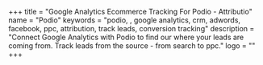 +++
title = "Google Analytics Ecommerce Tracking For Podio - Attributio"
name = "Podio"
keywords = "podio, , google analytics, crm, adwords, facebook, ppc, attribution, track leads, conversion tracking"
description = "Connect Google Analytics with Podio to find our where your leads are coming from. Track leads from the source - from search to ppc."
logo = ""
+++

